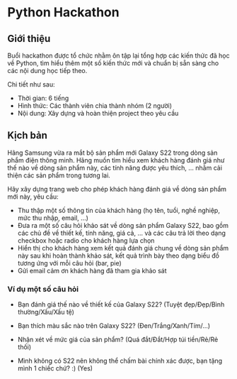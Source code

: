 # Python Hackathon

## Giới thiệu

Buổi hackathon được tổ chức nhằm ôn tập lại tổng hợp các kiến thức đã học về Python, tìm hiểu thêm một số kiến thức mới và chuẩn bị sẵn sàng cho các nội dung học tiếp theo.

Chi tiết như sau:

-   Thời gian: 6 tiếng
-   Hình thức: Các thành viên chia thành nhóm (2 người)
-   Nội dung: Xây dựng và hoàn thiện project theo yêu cầu

## Kịch bản

Hãng Samsung vừa ra mắt bộ sản phẩm mới Galaxy S22 trong dòng sản phẩm điện thông minh. Hãng muốn tìm hiểu xem khách hàng đánh giá như thế nào về dòng sản phẩm này, các tính năng được yêu thích, ... nhằm cải thiện các sản phẩm trong tương lai.

Hãy xây dựng trang web cho phép khách hàng đánh giá về dòng sản phẩm mới này, yêu cầu:

-   Thu thập một số thông tin của khách hàng (họ tên, tuổi, nghề nghiệp, mức thu nhập, email, ...)
-   Đưa ra một số câu hỏi khảo sát về dòng sản phẩm Galaxy S22, bao gồm các chủ đề về thiết kế, tính năng, giá cả, ... và các câu trả lời theo dạng checkbox hoặc radio cho khách hàng lựa chọn
-   Hiển thị cho khách hàng xem kết quả đánh giá chung về dòng sản phẩm này sau khi hoàn thành khảo sát, kết quả trình bày theo dạng biểu đồ tương ứng với mỗi câu hỏi (bar, pie)
-   Gửi email cảm ơn khách hàng đã tham gia khảo sát

### Ví dụ một số câu hỏi

-   Bạn đánh giá thế nào về thiết kế của Galaxy S22? (Tuyệt đẹp/Đẹp/Bình thường/Xấu/Xấu tệ)

-   Bạn thích màu sắc nào trên Galaxy S22? (Đen/Trắng/Xanh/Tím/...)

-   Nhận xét về mức giá của sản phẩm? (Quá đắt/Đắt/Hợp túi tiền/Rẻ/Rẻ thối)

-   Mình không có S22 nên không thể chấm bài chính xác được, bạn tặng mình 1 chiếc chứ? :) (Yes)
